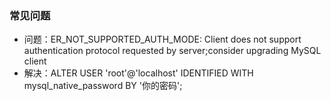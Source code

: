 ### 常见问题
- 问题：ER_NOT_SUPPORTED_AUTH_MODE: Client does not support authentication protocol requested by server;consider upgrading MySQL client
- 解决：ALTER USER 'root'@'localhost' IDENTIFIED WITH mysql_native_password BY '你的密码';